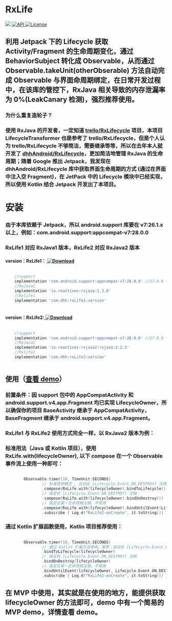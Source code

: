 # RxLife
[![](https://img.shields.io/badge/platform-android-brightgreen.svg)](https://developer.android.com/index.html) 
[ ![API](https://img.shields.io/badge/API-14%2B-blue.svg?style=flat-square) ](https://developer.android.com/about/versions/android-4.0.html)
[ ![License](http://img.shields.io/badge/License-Apache%202.0-blue.svg?style=flat-square) ](http://www.apache.org/licenses/LICENSE-2.0)
## 利用 Jetpack 下的 Lifecycle 获取 Activity/Fragment 的生命周期变化，通过 BehaviorSubject 转化成 Observable，从而通过 Observable.takeUnit(otherObserable) 方法自动完成 Observable 与界面命周期绑定，在日常开发过程中，在该库的管控下，RxJava 相关导致的内存泄漏率为 0%(LeakCanary 检测)，强烈推荐使用。

### 为什么重复造轮子？
### 使用 RxJava 的开发者，一定知道 [trello/RxLifecycle](https://github.com/trello/RxLifecycle) 项目，本项目 LifecycleTransformer 也是参考了 trello/RxLifecycle，但是个人认为 trello/RxLifecycle 不够简洁，需要继承等等，所以在去年本人就开发了 [dhhAndroid/RxLifecycle](https://github.com/dhhAndroid/RxLifecycle)，更加简洁地管理 RxJava 的生命周期；随着 Google 推出 Jetpack，我发现在 dhhAndroid/RxLifecycle 库中获取界面生命周期的方式 (通过在界面中注入空 Fragment)，在 JetPack 中的 Lifecycle 模块中已经实现，所以使用 Kotlin 结合 Jetpack 开发出了本项目。

# 安装 #
### 由于本库依赖于 Jetpack，所以 android.support 库要在 v7:26.1.x 以上，例如：com.android.support:appcompat-v7:28.0.0 ###
### RxLife1 对应 RxJava1 版本，RxLife2 对应 RxJava2 版本 ###
#### version：RxLife1：[ ![Download](https://api.bintray.com/packages/dhhandroid/maven/RxLife1/images/download.svg) ](https://bintray.com/dhhandroid/maven/RxLife1/_latestVersion)
```groovy

    //support
    implementation 'com.android.support:appcompat-v7:28.0.0' //27.0.0 等
    //RxJava1
    implementation 'io.reactivex:rxjava:1.3.8'
    //Rxlife1
    implementation 'com.dhh:rxLife1:version'
    
```
#### version：RxLife2:[ ![Download](https://api.bintray.com/packages/dhhandroid/maven/RxLife2/images/download.svg) ](https://bintray.com/dhhandroid/maven/RxLife2/_latestVersion)
```groovy

    //support
    implementation 'com.android.support:appcompat-v7:28.0.0' //27.0.0 等
    //RxJava2
    implementation 'io.reactivex.rxjava2:rxjava:2.2.3'
    //Rxlife2
    implementation 'com.dhh:rxLife2:version'
    
```
## 使用（[查看 demo](https://github.com/dhhAndroid/RxLife/tree/master/demo)）
### 前置条件：因 support 包中的 AppCompatActivity 和 android.support.v4.app.Fragment 均已实现 LifecycleOwner，所以确保你的项目 BaseActivity 继承于 AppCompatActivity，BaseFragment 继承于 android.support.v4.app.Fragment。 ###
### RxLife1 与 RxLife2 使用方式完全一样，以 RxJava2 版本为例：
### 标准用法（Java 或 Kotlin 项目），使用 RxLife.with(lifecycleOwner), 以下 compose 在一个 Observable 事件流上使用一种即可： ###
```kotlin

        Observable.timer(10, TimeUnit.SECONDS)
                // 标准使用模式 , 自动在 [Lifecycle.Event.ON_DESTROY] 注销
                .compose(RxLife.with(lifecycleOwner).bindToLifecycle())
                // 指定在 [Lifecycle.Event.ON_DESTROY] 注销
                .compose(RxLife.with(lifecycleOwner).bindOnDestroy())
                // 指定在某一生命周期注销，不常用
                .compose(RxLife.with(lifecycleOwner).bindUntilEvent(Lifecycle.Event.ON_DESTROY))
                .subscribe { Log.d("RxLife2-onCreate", it.toString()) }
```
### 通过 Kotlin 扩展函数使用，Kotlin 项目推荐使用： ###
```kotlin

        Observable.timer(10, TimeUnit.SECONDS)
                // 通过 kotlin 扩展方法使用，推荐；自动在 [Lifecycle.Event.ON_STOP] 注销
                .bindToLifecycle(lifecycleOwner)
                // 指定在 [Lifecycle.Event.ON_DESTROY] 注销
                .bindOnDestroy(lifecycleOwner)
                // 指定在某一生命周期注销，不常用
                .bindUntilEvent(lifecycleOwner, Lifecycle.Event.ON_DESTROY)
                .subscribe { Log.d("RxLife2-onCreate", it.toString()) }
```
## 在 MVP 中使用，其实就是在使用的地方，能提供获取 lifecycleOwner 的方法即可，demo 中有一个简易的 MVP demo，详情查看 demo。 ##

